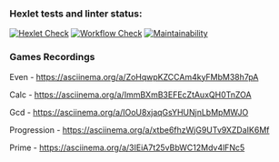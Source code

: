 ### Hexlet tests and linter status:
[![Hexlet Check](https://github.com/bbdb19/php-project-lvl1/workflows/hexlet-check/badge.svg)](https://github.com/bbdb19/php-project-lvl1/actions)
[![Workflow Check](https://github.com/bbdb19/php-project-lvl1/actions/workflows/workflow.yml/badge.svg)](https://github.com/bbdb19/php-project-lvl1/actions)
[![Maintainability](https://api.codeclimate.com/v1/badges/a99a88d28ad37a79dbf6/maintainability)](https://codeclimate.com/github/bbdb19/php-project-lvl1/maintainability)

### Games Recordings

Even - https://asciinema.org/a/ZoHqwpKZCCAm4kyFMbM38h7pA

Calc - https://asciinema.org/a/ImmBXmB3EFEcZtAuxQH0TnZOA

Gcd  - https://asciinema.org/a/IOoU8xjaqGsYHUNjnLbMpMWJO

Progression - https://asciinema.org/a/xtbe6fhzWjG9UTv9XZDaIK6Mf

Prime - https://asciinema.org/a/3IEiA7t25vBbWC12Mdv4lFNc5